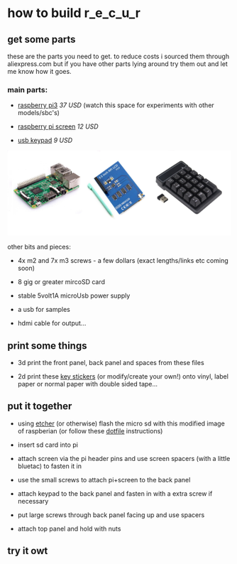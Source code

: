 # how to build r_e_c_u_r

## get some parts

these are the parts you need to get. to reduce costs i sourced them through aliexpress.com but if you have other parts lying around try them out and let me know how it goes.

### main parts:

- [raspberry pi3] *37 USD* (watch this space for experiments with other models/sbc's)

- [raspberry pi screen] *12 USD*

- [usb keypad] *9 USD*

![main parts][main parts]

other bits and pieces:

- 4x m2 and 7x m3 screws - a few dollars (exact lengths/links etc coming soon)

- 8 gig or greater mircoSD card

- stable 5volt1A microUsb power supply

- a usb for samples

- hdmi cable for output...

## print some things

- 3d print the front panel, back panel and spaces from these files

- 2d print these [key stickers] (or modify/create your own!) onto vinyl, label paper or normal paper with double sided tape...

## put it together

- using [etcher] (or otherwise) flash the micro sd with this modified image of raspberian (or follow these [dotfile] instructions)

- insert sd card into pi

- attach screen via the pi header pins and use screen spacers (with a little bluetac) to fasten it in

- use the small screws to attach pi+screen to the back panel

- attach keypad to the back panel and fasten in with a extra screw if necessary

- put large screws through back panel facing up and use spacers

- attach top panel and hold with nuts

## try it owt

[raspberry pi3]:https://www.aliexpress.com/item/RS-Version-2016-New-Raspberry-Pi-3-Model-B-Board-1GB-LPDDR2-BCM2837-Quad-Core-Ras/32789942633.html?spm=a2g0s.9042311.0.0.FkRWty
[main parts]: build_all.jpg
[raspberry pi screen]:https://www.aliexpress.com/item/3-5-Inch-TFT-LCD-Moudle-For-Raspberry-Pi-2-Model-B-RPI-B-raspberry-pi/32707058182.html?spm=a2g0s.13010208.99999999.262.bV4EPV
[usb keypad]:https://www.aliexpress.com/item/2-4G-Wireless-Keyboard-USB-Numeric-Keypad-19-Keys-Mini-Digital-Keyboard-Ultra-Slim-Number-Pad/32818206308.html?spm=a2g0s.9042311.0.0.FkRWty
[key stickers]: https://docs.google.com/document/d/1vhXv5QTfyUqsZuMdQu1lh2dMfEk5HMNVyp8uhrc-I2w/edit?usp=sharing
[etcher]: https://etcher.io
[dotfile]: ../dotfiles/README.md
